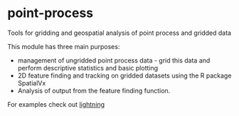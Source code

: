 # point-process
Tools for gridding and geospatial analysis of point process and gridded data

This module has three main purposes:

 - management of ungridded point process data - grid this data and perform descriptive statistics and basic plotting
 - 2D feature finding and tracking on gridded datasets using the R package SpatialVx
 - Analysis of output from the feature finding function.

For examples check out [lightning](http://github.com/jsignell/lightning-tools)
